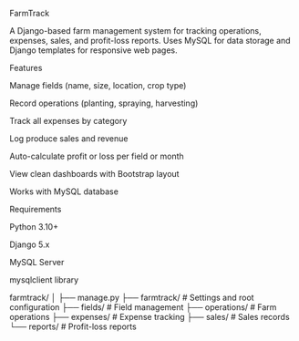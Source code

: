 FarmTrack

A Django-based farm management system for tracking operations, expenses, sales, and profit-loss reports.
Uses MySQL for data storage and Django templates for responsive web pages.

Features

Manage fields (name, size, location, crop type)

Record operations (planting, spraying, harvesting)

Track all expenses by category

Log produce sales and revenue

Auto-calculate profit or loss per field or month

View clean dashboards with Bootstrap layout

Works with MySQL database

Requirements

Python 3.10+

Django 5.x

MySQL Server

mysqlclient library

farmtrack/
│
├── manage.py
├── farmtrack/          # Settings and root configuration
├── fields/             # Field management
├── operations/         # Farm operations
├── expenses/           # Expense tracking
├── sales/              # Sales records
└── reports/            # Profit-loss reports
